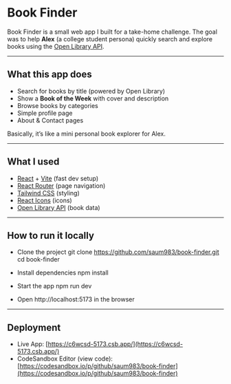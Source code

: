 #  Book Finder
Book Finder is a small web app I built for a take-home challenge.
The goal was to help **Alex** (a college student persona) quickly search and explore books using the [Open Library API](https://openlibrary.org/developers/api).

---

##  What this app does

-  Search for books by title (powered by Open Library)
-  Show a **Book of the Week** with cover and description
-  Browse books by categories
-  Simple profile page
-  About & Contact pages

Basically, it’s like a mini personal book explorer for Alex. 

---

##  What I used  

- [React](https://reactjs.org/) + [Vite](https://vitejs.dev/) (fast dev setup)  
- [React Router](https://reactrouter.com/) (page navigation)  
- [Tailwind CSS](https://tailwindcss.com/) (styling)  
- [React Icons](https://react-icons.github.io/react-icons/) (icons)  
- [Open Library API](https://openlibrary.org/developers/api) (book data)

---

##  How to run it locally

- Clone the project
   git clone https://github.com/saum983/book-finder.git
   cd book-finder

- Install dependencies
   npm install

- Start the app
   npm run dev

- Open http://localhost:5173 in the browser

---

##  Deployment

- Live App: [https://c6wcsd-5173.csb.app/](https://c6wcsd-5173.csb.app/)
- CodeSandbox Editor (view code): [https://codesandbox.io/p/github/saum983/book-finder](https://codesandbox.io/p/github/saum983/book-finder)
